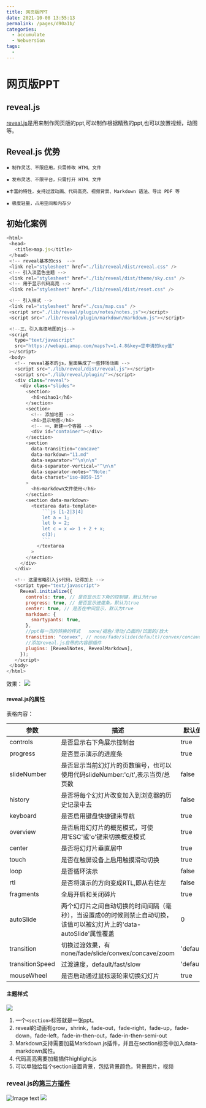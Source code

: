 ```yaml
---
title: 网页版PPT
date: 2021-10-08 13:55:13
permalink: /pages/d90a1b/
categories:
  - accumulate
  - Webversion
tags:
  - 
---
```

# 网页版PPT

## reveal.js
 
 [reveal.js](https://github.com/hakimel/reveal.js)是用来制作网页版的ppt,可以制作根据精致的ppt,也可以放置视频，动图等。
 

 ## Reveal.js 优势


    ▪ 制作灵活、不限应用，只需修改 HTML 文件

    ▪ 发布灵活、不限平台，只需打开 HTML 文件

    ▪丰富的特性，支持过渡动画、代码高亮、视频背景、Markdown 语法、导出 PDF 等

    ▪ 极度轻量，占用空间和内存少
    

 ## 初始化案例

 ```js
 <html>
  <head>
    <title>map.js</title>
  </head>
  <!-- reveal基本的css  -->
  <link rel="stylesheet" href="./lib/reveal/dist/reveal.css" />
  <!-- 引入淡蓝色主题 -->
  <link rel="stylesheet" href="./lib/reveal/dist/theme/sky.css" />
  <!-- 用于显示代码高亮 -->
  <link rel="stylesheet" href="./lib/reveal/dist/reset.css" />

  <!-- 引入样式 -->
  <link rel="stylesheet" href="./css/map.css" />
  <script src="./lib/reveal/plugin/notes/notes.js"></script>
  <script src="./lib/reveal/plugin/markdown/markdown.js"></script>

  <!--三、引入高德地图的js-->
  <script
    type="text/javascript"
    src="https://webapi.amap.com/maps?v=1.4.8&key=您申请的key值"
  ></script>
  <body>
    <!-- reveal基本的js，里面集成了一些转场动画 -->
    <script src="./lib/reveal/dist/reveal.js"></script>
    <script src="./lib/reveal/plugin/"></script>
    <div class="reveal">
      <div class="slides">
        <section>
          <h6>nihao1</h6>
        </section>
        <section>
          <!-- 添加地图 -->
          <h6>显示地图</h6>
          <!-- 一、新建一个容器 -->
          <div id="container"></div>
        </section>
        <section
          data-transition="concave"
          data-markdown="11.md"
          data-separator="^\n\n\n"
          data-separator-vertical="^\n\n"
          data-separator-notes="^Note:"
          data-charset="iso-8859-15"
        >
          <h6>markdown文件使用</h6>
        </section>
        <section data-markdown>
          <textarea data-template>
              ```js [1-2|3|4]
              let a = 1;
              let b = 2;
              let c = x => 1 + 2 + x;
              c(3);
              ```
            </textarea
          >
        </section>
      </div>
    </div>

    <!-- 这里省略引入js代码，记得加上 -->
    <script type="text/javascript">
      Reveal.initialize({
        controls: true, // 是否显示左下角的控制键，默认为true
        progress: true, // 是否显示进度条，默认为true
        center: true, // 是否在中间显示，默认为true
        markdown: {
          smartypants: true,
        },
        //ppt每一页的转换的样式   none/褪色/滑动/凸面的/凹面的/放大
        transition: "convex", // none/fade/slide(default)/convex/concave/zoom
        //添加reveal.js自带的内容部插件
        plugins: [RevealNotes, RevealMarkdown],
      });
    </script>
  </body>
</html>
```

效果：
![](../../.vuepress/public/images/80d69422842599ec55dda95dcba9aee8.gif)

#### reveal.js的属性
表格内容：
        <table>
            <thead>
              <tr>
                <th>参数</th>
                <th>描述</th>
                <th>默认值</th>
              </tr>
            </thead>
            <tbody>
              <tr>
                <td>controls</td>
                <td>是否显示右下角展示控制台</td>
                <td>true</td>
              </tr>
              <tr>
                <td>progress</td>
                <td>是否显示演示的进度条</td>
                <td>true</td>
              </tr>
              <tr>
                <td>slideNumber</td>
                <td>
                  是否显示当前幻灯片的页数编号，也可以使用代码slideNumber:'c/t',表示当页/总页数
                </td>
                <td>false</td>
              </tr>
                <tr>
                <td>history</td>
                <td>
                  是否将每个幻灯片改变加入到浏览器的历史记录中去
                </td>
                <td>false</td>
              </tr>
                <tr>
                <td>keyboard</td>
                <td>
                  是否启用键盘快捷键来导航
                </td>
                <td>true</td>
              </tr>
              <tr>
                <td>overview</td>
                <td>
                  是否启用幻灯片的概览模式，可使用'ESC'或'o'键来切换概览模式
                </td>
                <td>true</td>
              </tr>
             <tr>
                <td>center</td>
                <td>
                  是否将幻灯片垂直居中
                </td>
                <td>true</td>
              </tr>
            <tr>
                <td>touch</td>
                <td>
                  是否在触屏设备上启用触摸滑动切换
                </td>
                <td>true</td>
              </tr>
              <tr>
                <td>loop</td>
                <td>
                  是否循环演示
                </td>
                <td>false</td>
              </tr>
            <tr>
                <td>rtl</td>
                <td>
                  是否将演示的方向变成RTL,即从右往左
                </td>
                <td>false</td>
              </tr>
              <tr>
                <td>fragments</td>
                <td>
                  全局开启和关闭碎片
                </td>
                <td>true</td>
              </tr>
              <tr>
                <td>autoSlide</td>
                <td>
                  两个幻灯片之间自动切换的时间间隔（毫秒），当设置成0的时候则禁止自动切换，该值可以被幻灯片上的'data-autoSlide'属性覆盖
                </td>
                <td>0</td>
              </tr>
              <tr>
                <td>transition</td>
                <td>
                  切换过渡效果，有none/fade/slide/convex/concave/zoom
                </td>
                <td>'default'</td>
              </tr>
              <tr>
                <td>transitionSpeed</td>
                <td>
                  过渡速度，default/fast/slow
                </td>
                <td>'default'</td>
              </tr>
            <tr>
                <td>mouseWheel</td>
                <td>
                  是否启动通过鼠标滚轮来切换幻灯片
                </td>
                <td>true</td>
              </tr>
            </tbody>
          </table>


#### 主题样式
![](../../.vuepress/public/images/theme.png)

1. 一个`<section>`标签就是一张ppt。
2. reveal的动画有grow，shrink，fade-out，fade-right，fade-up，fade-down，fade-left，fade-in-then-out，fade-in-then-semi-out
3. Markdown支持需要加载Markdown.js插件，并且在section标签中加入data-markdown属性。
4. 代码高亮需要加载插件highlight.js
5. 可以单独给每个section设置背景，包括背景颜色，背景图片，视频

### reveal.js的[第三方插件](https://github.com/hakimel/reveal.js/wiki/Plugins,-Tools-and-Hardware)



![Image text](https://t7.baidu.com/it/u=1819248061,230866778&fm=193&f=GIF)
![](../../.vuepress/public/images/80d69422842599ec55dda95dcba9aee8.gif)